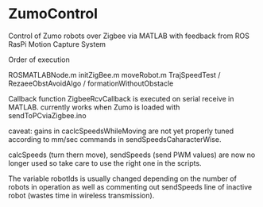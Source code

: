 # ZumoControl
Control of Zumo robots over Zigbee via MATLAB with feedback from ROS RasPi Motion Capture System

Order of execution

ROSMATLABNode.m
initZigBee.m
moveRobot.m
TrajSpeedTest / RezaeeObstAvoidAlgo / formationWithoutObstacle


Callback function ZigbeeRcvCallback is executed on serial receive in MATLAB. currently works when Zumo is loaded with sendToPCviaZigbee.ino




caveat: gains in caclcSpeedsWhileMoving are not yet properly tuned according to mm/sec commands in sendSpeedsCaharacterWise.

calcSpeeds (turn thern move), sendSpeeds (send PWM values) are now no longer used so take care to use the right one in the scripts.

The variable robotIds is usually changed depending on the number of robots in operation as well as commenting out sendSpeeds line of inactive robot (wastes time in wireless transmission).
